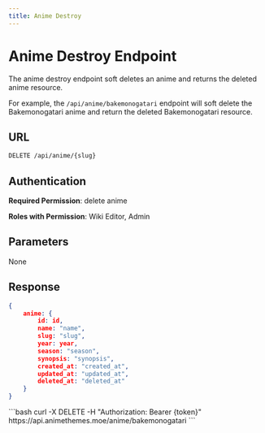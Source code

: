 ```yaml
---
title: Anime Destroy
---
```


<Block>

# Anime Destroy Endpoint

The anime destroy endpoint soft deletes an anime and returns the deleted anime resource.

For example, the `/api/anime/bakemonogatari` endpoint will soft delete the Bakemonogatari anime and return the deleted Bakemonogatari resource.

## URL

```sh
DELETE /api/anime/{slug}
```

## Authentication

**Required Permission**: delete anime

**Roles with Permission**: Wiki Editor, Admin

## Parameters

None

## Response

```json
{
    anime: {
        id: id,
        name: "name",
        slug: "slug",
        year: year,
        season: "season",
        synopsis: "synopsis",
        created_at: "created_at",
        updated_at: "updated_at",
        deleted_at: "deleted_at"
    }
}
```

<Example>

<CURL>
```bash
curl -X DELETE -H "Authorization: Bearer {token}" https://api.animethemes.moe/anime/bakemonogatari
```
</CURL>

</Example>

</Block>